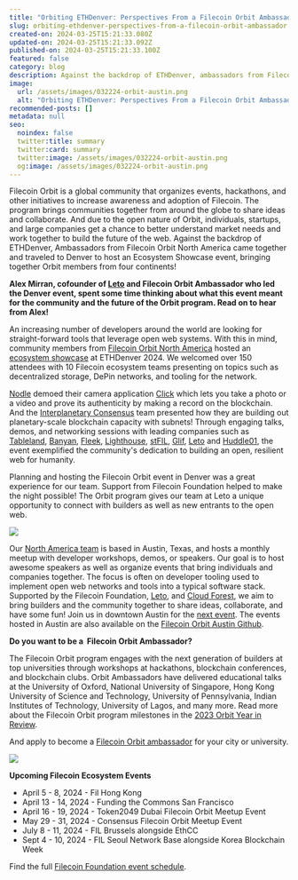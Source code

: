 ```yaml
---
title: "Orbiting ETHDenver: Perspectives From a Filecoin Orbit Ambassador"
slug: orbiting-ethdenver-perspectives-from-a-filecoin-orbit-ambassador
created-on: 2024-03-25T15:21:33.080Z
updated-on: 2024-03-25T15:21:33.092Z
published-on: 2024-03-25T15:21:33.100Z
featured: false
category: blog
description: Against the backdrop of ETHDenver, ambassadors from Filecoin Orbit North America came together to host a Filecoin Ecosystem Showcase event. Read about what this event meant for the community and the future of the Orbit program.
image:
  url: /assets/images/032224-orbit-austin.png
  alt: "Orbiting ETHDenver: Perspectives From a Filecoin Orbit Ambassador"
recommended-posts: []
metadata: null
seo:
  noindex: false
  twitter:title: summary
  twitter:card: summary
  twitter:image: /assets/images/032224-orbit-austin.png
  og:image: /assets/images/032224-orbit-austin.png
---
```


Filecoin Orbit is a global community that organizes events, hackathons, and other initiatives to increase awareness and adoption of Filecoin. The program brings communities together from around the globe to share ideas and collaborate. And due to the open nature of Orbit, individuals, startups, and large companies get a chance to better understand market needs and work together to build the future of the web. Against the backdrop of ETHDenver, Ambassadors from Filecoin Orbit North America came together and traveled to Denver to host an Ecosystem Showcase event, bringing together Orbit members from four continents!

**Alex Mirran, cofounder of [Leto](https://leto.gg) and Filecoin Orbit Ambassador who led the Denver event, spent some time thinking about what this event meant for the community and the future of the Orbit program. Read on to hear from Alex!**

An increasing number of developers around the world are looking for straight-forward tools that leverage open web systems. With this in mind, community members from [Filecoin Orbit North America](https://austinorbit.io) hosted an [ecosystem showcase](https://twitter.com/austin_orbit/status/1760893603314811024) at ETHDenver 2024. We welcomed over 150 attendees with 10 Filecoin ecosystem teams presenting on topics such as decentralized storage, DePin networks, and tooling for the network.

[Nodle](https://www.nodle.com/) demoed their camera application [Click](https://clickapp.com/) which lets you take a photo or a video and prove its authenticity by making a record on the blockchain. And the [Interplanetary Consensus](https://www.ipc.space/) team presented how they are building out planetary-scale blockchain capacity with subnets! Through engaging talks, demos, and networking sessions with leading companies such as [Tableland](https://tableland.xyz/), [Banyan](https://banyan.computer/), [Fleek](https://fleek.co/), [Lighthouse](https://www.lighthouse.storage/), [stFIL](https://stfil.io/#/), [Glif](https://www.glif.io/en), [Leto](https://leto.gg) and [Huddle01](https://huddle01.com/), the event exemplified the community's dedication to building an open, resilient web for humanity.

Planning and hosting the Filecoin Orbit event in Denver was a great experience for our team. Support from Filecoin Foundation helped to make the night possible! The Orbit program gives our team at Leto a unique opportunity to connect with builders as well as new entrants to the open web.

![](https://lh7-us.googleusercontent.com/eT7EAmIj2qscVzZFHiPPi4E2-Zy7CBF4TAEw-JKnhtWOGWrHQF_4pRKp2Tb_5xyi5Wi2eJqxdv_mdk8kMg-wbkL5srvgKooHLoMVoKQNM2VnXnhKvltlnLOC5g86sQ_W8E2U-Xe_eErWrV8xNagQMII)

Our [North America team](https://austinorbit.io) is based in Austin, Texas, and hosts a monthly meetup with developer workshops, demos, or speakers. Our goal is to host awesome speakers as well as organize events that bring individuals and companies together. The focus is often on developer tooling used to implement open web networks and tools into a typical software stack. Supported by the Filecoin Foundation, [Leto](https://leto.gg/), and [Cloud Forest](https://cloudforest.cloud/), we aim to bring builders and the community together to share ideas, collaborate, and have some fun! Join us in downtown Austin for the [next event](https://www.meetup.com/austin-filecoin-orbit-meetup-group/). The events hosted in Austin are also available on the [Filecoin Orbit Austin Github](https://github.com/Filecoin-Orbit-Austin).

**Do you want to be a  Filecoin Orbit Ambassador?**

The Filecoin Orbit program engages with the next generation of builders at top universities through workshops at hackathons, blockchain conferences, and blockchain clubs. Orbit Ambassadors have delivered educational talks at the University of Oxford, National University of Singapore, Hong Kong University of Science and Technology, University of Pennsylvania, Indian Institutes of Technology, University of Lagos, and many more. Read more about the Filecoin Orbit program milestones in the [2023 Orbit Year in Review](https://fil.org/events/).

And apply to become a [Filecoin Orbit ambassador](https://airtable.com/appAGdqyYrqoFNuPI/shrKrbPOdxGNnMM9C) for your city or university.

![](https://lh7-us.googleusercontent.com/lPGlGnds3qGCC9ZGjFICk93WO83EdB6_zBjGF6Ct-sVcL43NOV0r_OLxEXNcWxgfOE0nzHtJ7rlEMSiUKKAss0ZBtATXmr8oQ-UuSXV-ASuOCHLbwPjhgOO6eNFuk-WgELAvJhzdvrE5NscWbgwgdbM)![]()

**Upcoming Filecoin Ecosystem Events**

- April 5 - 8, 2024 - Fil Hong Kong
- April 13 - 14, 2024 - Funding the Commons San Francisco
- April 16 - 19, 2024 - Token2049 Dubai Filecoin Orbit Meetup Event
- May 29 - 31, 2024 - Consensus Filecoin Orbit Meetup Event
- July 8 - 11, 2024 - FIL Brussels alongside EthCC
- Sept 4 - 10, 2024 - FIL Seoul Network Base alongside Korea Blockchain Week

Find the full [Filecoin Foundation event schedule](https://fil.org/events/).
